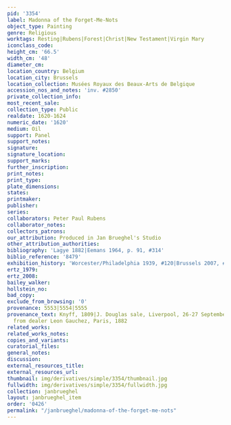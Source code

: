 ```yaml
---
pid: '3354'
label: Madonna of the Forget-Me-Nots
object_type: Painting
genre: Religious
worktags: Resting|Rubens|Forest|Christ|New Testament|Virgin Mary
iconclass_code:
height_cm: '66.5'
width_cm: '48'
diameter_cm:
location_country: Belgium
location_city: Brussels
location_collection: Musées Royaux des Beaux-Arts de Belgique
accession_nos_and_notes: 'inv. #2850'
private_collection_info:
most_recent_sale:
collection_type: Public
realdate: 1620-1624
numeric_date: '1620'
medium: Oil
support: Panel
support_notes:
signature:
signature_location:
support_marks:
further_inscription:
print_notes:
print_type:
plate_dimensions:
states:
printmaker:
publisher:
series:
collaborators: Peter Paul Rubens
collaborator_notes:
collectors_patrons:
our_attribution: Produced in Jan Brueghel's Studio
other_attribution_authorities:
bibliography: 'Lagye 1882|Eemans 1964, p. 91, #314'
biblio_reference: '8479'
exhibition_history: 'Worcester/Philadelphia 1939, #120|Brussels 2007, #25'
ertz_1979:
ertz_2008:
bailey_walker:
hollstein_no:
bad_copy:
exclude_from_browsing: '0'
provenance: 5553|5554|5555
provenance_text: Knyff, 1809|J. Douglas sale, Liverpool, 26-27 September 1840|Bought
  from dealer Leon Gauchez, Paris, 1882
related_works:
related_works_notes:
copies_and_variants:
curatorial_files:
general_notes:
discussion:
external_resources_title:
external_resources_url:
thumbnail: img/derivatives/simple/3354/thumbnail.jpg
fullwidth: img/derivatives/simple/3354/fullwidth.jpg
collection: janbrueghel
layout: janbrueghel_item
order: '0426'
permalink: "/janbrueghel/madonna-of-the-forget-me-nots"
---
```

